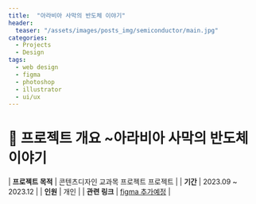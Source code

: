 ```yaml
---
title:  "아라비아 사막의 반도체 이야기"
header:
  teaser: "/assets/images/posts_img/semiconductor/main.jpg"
categories:
  - Projects
  - Design
tags:
  - web design
  - figma
  - photoshop
  - illustrator
  - ui/ux
---
```

# 📝 프로젝트 개요 ~아라비아 사막의 반도체 이야기

| **프로젝트 목적**    | 콘텐츠디자인 교과목 프로젝트 프로젝트                                                                           |
| **기간**    | 2023.09 ~ 2023.12                                                                                      |
| **인원**    | 개인                                                                                    |
| **관련 링크** | <a href="#" target="_blank">figma 추가예정</a> |